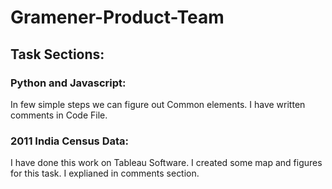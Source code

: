 # Gramener-Product-Team

## Task Sections:

### Python and Javascript: 

In few simple steps we can figure out Common elements. I have written comments in Code File.

### 2011 India Census Data:

I have done this work on Tableau Software. I created some map and figures for this task. I explianed in comments section.
